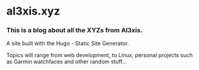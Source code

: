 # al3xis.xyz
### This is a blog about all the XYZs from Al3xis.
A site built with the Hugo - Static Site Generator.

Topics will range from web development, to Linux, personal projects such as Garmin watchfaces and other random stuff...
